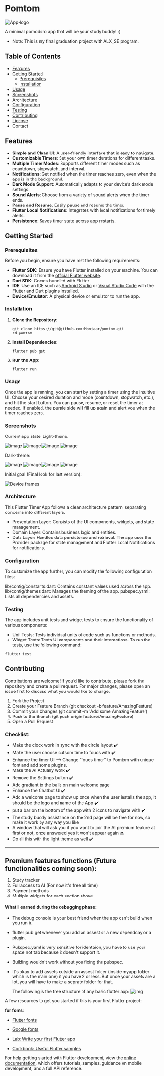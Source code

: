 # Pomtom 

![App-logo](https://github.com/user-attachments/assets/ec202edf-67a9-4f32-9e48-cbd0243891e1)

A minimal pomodoro app that will be your study buddy! :)

- Note: This is my final graduation project with ALX_SE program.

## Table of Contents

- [Features](#features)
- [Getting Started](#getting-started)
  - [Prerequisites](#prerequisites)
  - [Installation](#installation)
- [Usage](#usage)
- [Screenshots](#screenshots)
- [Architecture](#architecture)
- [Configuration](#configuration)
- [Testing](#testing)
- [Contributing](#contributing)
- [License](#license)
- [Contact](#contact)

## Features

- **Simple and Clean UI**: A user-friendly interface that is easy to navigate.
- **Customizable Timers**: Set your own timer durations for different tasks.
- **Multiple Timer Modes**: Supports different timer modes such as countdown, stopwatch, and interval.
- **Notifications**: Get notified when the timer reaches zero, even when the app is in the background.
- **Dark Mode Support**: Automatically adapts to your device’s dark mode settings.
- **Sound Alerts**: Choose from a variety of sound alerts when the timer ends.
- **Pause and Resume**: Easily pause and resume the timer.
- **Flutter Local Notifications**: Integrates with local notifications for timely alerts.
- **Persistence**: Saves timer state across app restarts.

## Getting Started

### Prerequisites

Before you begin, ensure you have met the following requirements:

- **Flutter SDK**: Ensure you have Flutter installed on your machine. You can download it from the [official Flutter website](https://flutter.dev/docs/get-started/install).
- **Dart SDK**: Comes bundled with Flutter.
- **IDE**: Use an IDE such as [Android Studio](https://developer.android.com/studio) or [Visual Studio Code](https://code.visualstudio.com/) with the Flutter and Dart plugins installed.
- **Device/Emulator**: A physical device or emulator to run the app.

### Installation

1. **Clone the Repository**:
   
   ```
   git clone https://git@github.com:Moniaar/pomtom.git
   cd pomtom
   ```
2. **Install Dependencies**:
   ```
   flutter pub get
   ```
3. **Run the App**:
   ```
   flutter run
   ```

### Usage
Once the app is running, you can start by setting a timer using the intuitive UI. Choose your desired duration and mode (countdown, stopwatch, etc.), and hit the start button. You can pause, resume, or reset the timer as needed. If enabled, the purple side will fill up again and alert you when the timer reaches zero.

### Screenshots
Current app state:
Light-theme:

![image](https://github.com/user-attachments/assets/7d7bc783-880a-4a89-b47c-53a2b50dcb63)
![image](https://github.com/user-attachments/assets/9da7e4af-7fd1-4e5c-b268-72e6209dfd67)
![image](https://github.com/user-attachments/assets/66999b41-ed34-46fa-85b2-9877bfb0bba4)
![image](https://github.com/user-attachments/assets/5491b4d1-91cc-4ccd-a2f3-ba32fb778fd8)


Dark-theme:

![image](https://github.com/user-attachments/assets/e6c26703-9d60-41ec-ac48-dba86c80a816)
![image](https://github.com/user-attachments/assets/0204f4c1-e6aa-4ea5-8bd7-036d2326ba09)
![image](https://github.com/user-attachments/assets/f14023b2-8233-4d89-a50c-ad813e51067d)
![image](https://github.com/user-attachments/assets/3d848279-a260-42a6-b646-277cdf2d6e81)

Initial goal (Final look for last version):

![Device frames](https://github.com/Moniaar/pomtom/assets/139129370/2939f22f-4dea-4bba-a10b-79be0adafa05)

### Architecture
This Flutter Timer App follows a clean architecture pattern, separating concerns into different layers:

- Presentation Layer: Consists of the UI components, widgets, and state management.
- Domain Layer: Contains business logic and entities.
- Data Layer: Handles data persistence and retrieval.
The app uses the Provider package for state management and Flutter Local Notifications for notifications.

### Configuration
To customize the app further, you can modify the following configuration files:

lib/config/constants.dart: Contains constant values used across the app.
lib/config/themes.dart: Manages the theming of the app.
pubspec.yaml: Lists all dependencies and assets.

### Testing
The app includes unit tests and widget tests to ensure the functionality of various components:

- Unit Tests: Tests individual units of code such as functions or methods.
- Widget Tests: Tests UI components and their interactions.
To run the tests, use the following command:
```
flutter test
```

## Contributing
Contributions are welcome! If you’d like to contribute, please fork the repository and create a pull request. For major changes, please open an issue first to discuss what you would like to change.

1. Fork the Project
2. Create your Feature Branch (git checkout -b feature/AmazingFeature)
3. Commit your Changes (git commit -m 'Add some AmazingFeature')
4. Push to the Branch (git push origin feature/AmazingFeature)
5. Open a Pull Request


### Checklist:
- Make the clock work in sync with the circle layout ✔️
- Make the user choose cutsom time to foucs with ✔️
- Enhance the timer UI --> Change "foucs timer" to Pomtom with unique font and add some plugins.
- Make the AI Actually work ✔️
- Remove the Settings button ✔️
- Add gradiant to the balls on main welcome page
- Enhance the Chatbot UI ✔️
- Add a welcome page to show up once when the user installs the app, it should be the logo and name of the App ✔️
- put a bar on the bottom of the app with 2 icons to navigate with ✔️
- The study buddy assistance on the 2nd page will be free for now, so make it work by any way you like 
- A window that will ask you if you want to join the AI premium feature at first or not, once answered yes it won't appear again 🔜
- Do all this with the light theme as well ✔️

---

## Premium features functions (Future functionalities coming soon):
1. Study tracker
2. Full access to AI (For now it's free all time) 
3. Payment methods
4. Multiple widgets for each section above



#### What I learned during the debugging phase:
- The debug console is your best friend when the app can't build when you run it.
- flutter pub get whenever you add an assest or a new dependcay or a plugin.
- Pubspec.yaml is very sensitive for identaion, you have to use your space not tab because it doesn't support it.
- Building wouldn't work without you fixing the pubspec.
- It's okay to add assets outside an assest folder (inside myapp folder which is the main one) if you have 2 or less. But once your assets are a lot, you will have to make a seprate folder for that.
  
  The following is the tree structure of any basic flutter app:
 ![img](https://github.com/user-attachments/assets/d712619c-32b0-49d4-9012-2955ae143bd9)

  
A few resources to get you started if this is your first Flutter project:

**for fonts**:
- [Flutter fonts](https://docs.flutter.dev/cookbook/design/fonts#from-packages)
- [Google fonts](https://fonts.google.com)

- [Lab: Write your first Flutter app](https://docs.flutter.dev/get-started/codelab)
- [Cookbook: Useful Flutter samples](https://docs.flutter.dev/cookbook)

For help getting started with Flutter development, view the
[online documentation](https://docs.flutter.dev/), which offers tutorials,
samples, guidance on mobile development, and a full API reference.
